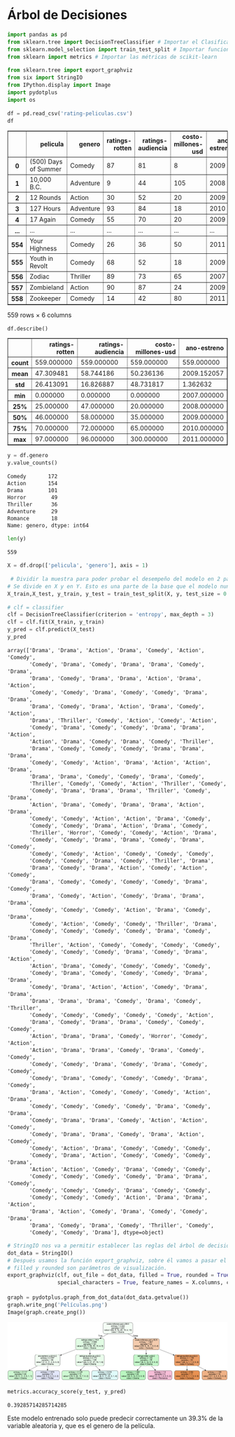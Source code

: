 # Árbol de Decisiones


```python
import pandas as pd
from sklearn.tree import DecisionTreeClassifier # Importar el Clasificador
from sklearn.model_selection import train_test_split # Importar funciones de partición
from sklearn import metrics # Importar las métricas de scikit-learn
```


```python
from sklearn.tree import export_graphviz
from six import StringIO
from IPython.display import Image
import pydotplus
import os
```


```python
df = pd.read_csv('rating-peliculas.csv')
df
```




<div>
<style scoped>
    .dataframe tbody tr th:only-of-type {
        vertical-align: middle;
    }

    .dataframe tbody tr th {
        vertical-align: top;
    }

    .dataframe thead th {
        text-align: right;
    }
</style>
<table border="1" class="dataframe">
  <thead>
    <tr style="text-align: right;">
      <th></th>
      <th>pelicula</th>
      <th>genero</th>
      <th>ratings-rotten</th>
      <th>ratings-audiencia</th>
      <th>costo-millones-usd</th>
      <th>ano-estreno</th>
    </tr>
  </thead>
  <tbody>
    <tr>
      <th>0</th>
      <td>(500) Days of Summer</td>
      <td>Comedy</td>
      <td>87</td>
      <td>81</td>
      <td>8</td>
      <td>2009</td>
    </tr>
    <tr>
      <th>1</th>
      <td>10,000 B.C.</td>
      <td>Adventure</td>
      <td>9</td>
      <td>44</td>
      <td>105</td>
      <td>2008</td>
    </tr>
    <tr>
      <th>2</th>
      <td>12 Rounds</td>
      <td>Action</td>
      <td>30</td>
      <td>52</td>
      <td>20</td>
      <td>2009</td>
    </tr>
    <tr>
      <th>3</th>
      <td>127 Hours</td>
      <td>Adventure</td>
      <td>93</td>
      <td>84</td>
      <td>18</td>
      <td>2010</td>
    </tr>
    <tr>
      <th>4</th>
      <td>17 Again</td>
      <td>Comedy</td>
      <td>55</td>
      <td>70</td>
      <td>20</td>
      <td>2009</td>
    </tr>
    <tr>
      <th>...</th>
      <td>...</td>
      <td>...</td>
      <td>...</td>
      <td>...</td>
      <td>...</td>
      <td>...</td>
    </tr>
    <tr>
      <th>554</th>
      <td>Your Highness</td>
      <td>Comedy</td>
      <td>26</td>
      <td>36</td>
      <td>50</td>
      <td>2011</td>
    </tr>
    <tr>
      <th>555</th>
      <td>Youth in Revolt</td>
      <td>Comedy</td>
      <td>68</td>
      <td>52</td>
      <td>18</td>
      <td>2009</td>
    </tr>
    <tr>
      <th>556</th>
      <td>Zodiac</td>
      <td>Thriller</td>
      <td>89</td>
      <td>73</td>
      <td>65</td>
      <td>2007</td>
    </tr>
    <tr>
      <th>557</th>
      <td>Zombieland</td>
      <td>Action</td>
      <td>90</td>
      <td>87</td>
      <td>24</td>
      <td>2009</td>
    </tr>
    <tr>
      <th>558</th>
      <td>Zookeeper</td>
      <td>Comedy</td>
      <td>14</td>
      <td>42</td>
      <td>80</td>
      <td>2011</td>
    </tr>
  </tbody>
</table>
<p>559 rows × 6 columns</p>
</div>




```python
df.describe()
```




<div>
<style scoped>
    .dataframe tbody tr th:only-of-type {
        vertical-align: middle;
    }

    .dataframe tbody tr th {
        vertical-align: top;
    }

    .dataframe thead th {
        text-align: right;
    }
</style>
<table border="1" class="dataframe">
  <thead>
    <tr style="text-align: right;">
      <th></th>
      <th>ratings-rotten</th>
      <th>ratings-audiencia</th>
      <th>costo-millones-usd</th>
      <th>ano-estreno</th>
    </tr>
  </thead>
  <tbody>
    <tr>
      <th>count</th>
      <td>559.000000</td>
      <td>559.000000</td>
      <td>559.000000</td>
      <td>559.000000</td>
    </tr>
    <tr>
      <th>mean</th>
      <td>47.309481</td>
      <td>58.744186</td>
      <td>50.236136</td>
      <td>2009.152057</td>
    </tr>
    <tr>
      <th>std</th>
      <td>26.413091</td>
      <td>16.826887</td>
      <td>48.731817</td>
      <td>1.362632</td>
    </tr>
    <tr>
      <th>min</th>
      <td>0.000000</td>
      <td>0.000000</td>
      <td>0.000000</td>
      <td>2007.000000</td>
    </tr>
    <tr>
      <th>25%</th>
      <td>25.000000</td>
      <td>47.000000</td>
      <td>20.000000</td>
      <td>2008.000000</td>
    </tr>
    <tr>
      <th>50%</th>
      <td>46.000000</td>
      <td>58.000000</td>
      <td>35.000000</td>
      <td>2009.000000</td>
    </tr>
    <tr>
      <th>75%</th>
      <td>70.000000</td>
      <td>72.000000</td>
      <td>65.000000</td>
      <td>2010.000000</td>
    </tr>
    <tr>
      <th>max</th>
      <td>97.000000</td>
      <td>96.000000</td>
      <td>300.000000</td>
      <td>2011.000000</td>
    </tr>
  </tbody>
</table>
</div>




```python
y = df.genero
y.value_counts()
```




    Comedy       172
    Action       154
    Drama        101
    Horror        49
    Thriller      36
    Adventure     29
    Romance       18
    Name: genero, dtype: int64




```python
len(y)
```




    559




```python
X = df.drop(['pelicula', 'genero'], axis = 1)
```


```python
 # Dividir la muestra para poder probar el desempeño del modelo en 2 partes.
# Se divide en X y en Y. Esto es una parte de la base que el modelo nunca verá y que nos permitirá probar con más certeza el desempeño del modelo.
X_train,X_test, y_train, y_test = train_test_split(X, y, test_size = 0.6, random_state = 1)
```


```python
# clf = classifier
clf = DecisionTreeClassifier(criterion = 'entropy', max_depth = 3)
clf = clf.fit(X_train, y_train)
y_pred = clf.predict(X_test)
y_pred
```




    array(['Drama', 'Drama', 'Action', 'Drama', 'Comedy', 'Action', 'Comedy',
           'Comedy', 'Drama', 'Comedy', 'Drama', 'Drama', 'Comedy', 'Drama',
           'Drama', 'Comedy', 'Drama', 'Drama', 'Action', 'Drama', 'Action',
           'Comedy', 'Comedy', 'Drama', 'Comedy', 'Comedy', 'Drama', 'Drama',
           'Drama', 'Comedy', 'Drama', 'Action', 'Drama', 'Comedy', 'Action',
           'Drama', 'Thriller', 'Comedy', 'Action', 'Comedy', 'Action',
           'Comedy', 'Drama', 'Comedy', 'Comedy', 'Drama', 'Drama', 'Action',
           'Action', 'Drama', 'Comedy', 'Drama', 'Comedy', 'Thriller',
           'Drama', 'Comedy', 'Comedy', 'Comedy', 'Drama', 'Drama', 'Drama',
           'Comedy', 'Comedy', 'Action', 'Drama', 'Action', 'Action', 'Drama',
           'Drama', 'Drama', 'Comedy', 'Comedy', 'Drama', 'Comedy',
           'Thriller', 'Comedy', 'Comedy', 'Action', 'Thriller', 'Comedy',
           'Comedy', 'Drama', 'Drama', 'Drama', 'Thriller', 'Comedy', 'Drama',
           'Action', 'Drama', 'Comedy', 'Drama', 'Drama', 'Action', 'Drama',
           'Comedy', 'Comedy', 'Action', 'Action', 'Drama', 'Comedy',
           'Comedy', 'Comedy', 'Drama', 'Action', 'Drama', 'Comedy',
           'Thriller', 'Horror', 'Comedy', 'Comedy', 'Action', 'Drama',
           'Comedy', 'Comedy', 'Drama', 'Drama', 'Comedy', 'Drama', 'Comedy',
           'Comedy', 'Comedy', 'Action', 'Comedy', 'Comedy', 'Comedy',
           'Comedy', 'Comedy', 'Drama', 'Comedy', 'Thriller', 'Drama',
           'Drama', 'Comedy', 'Drama', 'Action', 'Comedy', 'Action', 'Comedy',
           'Drama', 'Comedy', 'Comedy', 'Comedy', 'Comedy', 'Drama', 'Comedy',
           'Drama', 'Comedy', 'Action', 'Comedy', 'Drama', 'Drama', 'Drama',
           'Comedy', 'Comedy', 'Comedy', 'Action', 'Drama', 'Comedy', 'Drama',
           'Comedy', 'Action', 'Comedy', 'Comedy', 'Thriller', 'Drama',
           'Comedy', 'Comedy', 'Comedy', 'Comedy', 'Drama', 'Comedy', 'Drama',
           'Thriller', 'Action', 'Comedy', 'Comedy', 'Comedy', 'Comedy',
           'Comedy', 'Comedy', 'Comedy', 'Drama', 'Comedy', 'Drama', 'Action',
           'Action', 'Drama', 'Comedy', 'Comedy', 'Comedy', 'Comedy',
           'Comedy', 'Drama', 'Comedy', 'Comedy', 'Comedy', 'Drama', 'Drama',
           'Comedy', 'Drama', 'Action', 'Action', 'Comedy', 'Drama', 'Drama',
           'Drama', 'Drama', 'Drama', 'Comedy', 'Drama', 'Comedy', 'Thriller',
           'Comedy', 'Comedy', 'Comedy', 'Comedy', 'Comedy', 'Action',
           'Drama', 'Comedy', 'Drama', 'Drama', 'Comedy', 'Comedy', 'Comedy',
           'Action', 'Drama', 'Drama', 'Comedy', 'Horror', 'Comedy', 'Action',
           'Action', 'Drama', 'Drama', 'Comedy', 'Drama', 'Comedy', 'Comedy',
           'Comedy', 'Comedy', 'Drama', 'Comedy', 'Drama', 'Comedy', 'Comedy',
           'Comedy', 'Drama', 'Comedy', 'Comedy', 'Comedy', 'Drama', 'Comedy',
           'Drama', 'Action', 'Comedy', 'Comedy', 'Comedy', 'Action', 'Drama',
           'Comedy', 'Comedy', 'Comedy', 'Comedy', 'Drama', 'Comedy', 'Drama',
           'Comedy', 'Drama', 'Drama', 'Comedy', 'Action', 'Action', 'Comedy',
           'Comedy', 'Drama', 'Drama', 'Comedy', 'Drama', 'Action', 'Comedy',
           'Comedy', 'Action', 'Drama', 'Comedy', 'Comedy', 'Comedy',
           'Comedy', 'Drama', 'Action', 'Comedy', 'Comedy', 'Comedy', 'Drama',
           'Action', 'Action', 'Comedy', 'Drama', 'Comedy', 'Comedy',
           'Comedy', 'Comedy', 'Comedy', 'Comedy', 'Drama', 'Drama', 'Comedy',
           'Comedy', 'Comedy', 'Comedy', 'Drama', 'Comedy', 'Comedy',
           'Comedy', 'Comedy', 'Comedy', 'Action', 'Drama', 'Drama', 'Action',
           'Drama', 'Action', 'Comedy', 'Drama', 'Comedy', 'Comedy', 'Drama',
           'Drama', 'Comedy', 'Drama', 'Comedy', 'Thriller', 'Comedy',
           'Comedy', 'Comedy', 'Drama'], dtype=object)




```python
# StringIO nos va a permitir establecer las reglas del árbol de decisión que generamos en strings.
dot_data = StringIO()
# Después usamos la función export_graphviz, sobre él vamos a pasar el árbol de decisión entrenado y un outfile, que utilizará el dot_data generado anteriormente.
# filled y rounded son parámetros de visualización.
export_graphviz(clf, out_file = dot_data, filled = True, rounded = True,
                special_characters = True, feature_names = X.columns, class_names = y.value_counts().index)

graph = pydotplus.graph_from_dot_data(dot_data.getvalue())
graph.write_png('Películas.png')
Image(graph.create_png())
```




![png](output_10_0.png)




```python
metrics.accuracy_score(y_test, y_pred)
```




    0.39285714285714285



Este modelo entrenado solo puede predecir correctamente un 39.3% de la variable aleatoria y, que es el genero de la película.
